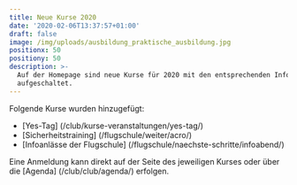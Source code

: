 ```yaml
---
title: Neue Kurse 2020
date: '2020-02-06T13:37:57+01:00'
draft: false
image: /img/uploads/ausbildung_praktische_ausbildung.jpg
positionx: 50
positiony: 50
description: >-
  Auf der Homepage sind neue Kurse für 2020 mit den entsprechenden Informationen
  aufgeschaltet.
---
```

Folgende Kurse wurden hinzugefügt:

* [Yes-Tag] (/club/kurse-veranstaltungen/yes-tag/)
* [Sicherheitstraining] (/flugschule/weiter/acro/)
* [Infoanlässe der Flugschule] (/flugschule/naechste-schritte/infoabend/)

Eine Anmeldung kann direkt auf der Seite des jeweiligen Kurses oder über die [Agenda] (/club/club/agenda/) erfolgen.
